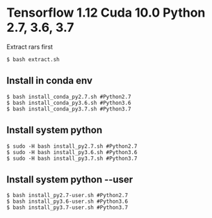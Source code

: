 # Tensorflow 1.12 Cuda 10.0 Python 2.7, 3.6, 3.7
Extract rars first
```
$ bash extract.sh
```

## Install in conda env
```
$ bash install_conda_py2.7.sh #Python2.7
$ bash install_conda_py3.6.sh #Python3.6
$ bash install_conda_py3.7.sh #Python3.7
```

## Install system python
```
$ sudo -H bash install_py2.7.sh #Python2.7
$ sudo -H bash install_py3.6.sh #Python3.6
$ sudo -H bash install_py3.7.sh #Python3.7
```

## Install system python --user
```
$ bash install_py2.7-user.sh #Python2.7
$ bash install_py3.6-user.sh #Python3.6
$ bash install_py3.7-user.sh #Python3.7
```

